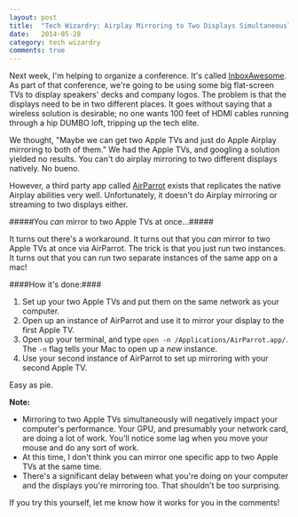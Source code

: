 ```yaml
---
layout: post
title:  "Tech Wizardry: Airplay Mirroring to Two Displays Simultaneously"
date:	2014-05-28
category: tech wizardry
comments: true
---
```


Next week, I'm helping to organize a conference. It's called [InboxAwesome](http://www.inboxawesome.org). As part of that conference, we're going to be using some big flat-screen TVs to display speakers' decks and company logos. The problem is that the displays need to be in two different places. It goes without saying that a wireless solution is desirable; no one wants 100 feet of HDMI cables running through a hip DUMBO loft, tripping up the tech elite.

We thought, "Maybe we can get two Apple TVs and just do Apple Airplay mirroring to both of them." We had the Apple TVs, and googling a solution yielded no results. You can't do airplay mirroring to two different displays natively. No bueno.

However, a third party app called [AirParrot](http://www.airsquirrels.com/airparrot/) exists that replicates the native Airplay abilities very well. Unfortunately, it doesn't do Airplay mirroring or streaming to two displays either.

#####You _can_ mirror to two Apple TVs at once...#####

It turns out there's a workaround. It turns out that you _can_ mirror to two Apple TVs at once via AirParrot. The trick is that you just run two instances. It turns out that you can run two separate instances of the same app on a mac!

####How it's done:####

1. Set up your two Apple TVs and put them on the same network as your computer.
2. Open up an instance of AirParrot and use it to mirror your display to the first Apple TV.
3. Open up your terminal, and type `open -n /Applications/AirParrot.app/`. The `-n` flag tells your Mac to open up a _new_ instance.
4. Use your second instance of AirParrot to set up mirroring with your second Apple TV.

Easy as pie.

**Note:** 

- Mirroring to two Apple TVs simultaneously will negatively impact your computer's performance. Your GPU, and presumably your network card, are doing a lot of work. You'll notice some lag when you move your mouse and do any sort of work. 
- At this time, I don't think you can mirror one specific app to two Apple TVs at the same time.
- There's a significant delay between what you're doing on your computer and the displays you're mirroring too. That shouldn't be too surprising.

If you try this yourself, let me know how it works for you in the comments!